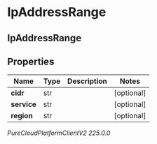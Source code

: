 # IpAddressRange

## IpAddressRange

## Properties

|Name | Type | Description | Notes|
|------------ | ------------- | ------------- | -------------|
| **cidr** | str |  | [optional] |
| **service** | str |  | [optional] |
| **region** | str |  | [optional] |



_PureCloudPlatformClientV2 225.0.0_
